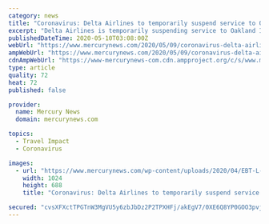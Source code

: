 ```yaml
---
category: news
title: "Coronavirus: Delta Airlines to temporarily suspend service to Oakland airport"
excerpt: "Delta Airlines is temporarily suspending service to Oakland International and 10 other U.S. airports starting May 13"
publishedDateTime: 2020-05-10T03:08:00Z
webUrl: "https://www.mercurynews.com/2020/05/09/coronavirus-delta-airlines-to-temporarily-suspend-service-to-oakland-airport/"
ampWebUrl: "https://www.mercurynews.com/2020/05/09/coronavirus-delta-airlines-to-temporarily-suspend-service-to-oakland-airport/amp/"
cdnAmpWebUrl: "https://www-mercurynews-com.cdn.ampproject.org/c/s/www.mercurynews.com/2020/05/09/coronavirus-delta-airlines-to-temporarily-suspend-service-to-oakland-airport/amp/"
type: article
quality: 72
heat: 72
published: false

provider:
  name: Mercury News
  domain: mercurynews.com

topics:
  - Travel Impact
  - Coronavirus

images:
  - url: "https://www.mercurynews.com/wp-content/uploads/2020/04/EBT-L-OAK-0407-17.jpg?w=1024&h=689"
    width: 1024
    height: 688
    title: "Coronavirus: Delta Airlines to temporarily suspend service to Oakland airport"

secured: "cvsXFXctTPGTnW3MgVU5y6zbJbDz2P2TPXHFj/akEgV7/0XE6Q8YP0GOO3pvj+Ln1yXZgQRm8Q5GXAW4Xkq8GIaMQFZcARpp8lBPZq9BdqpytfwUZHhaltloeFE2GM4RejuzXOde2VFEhAFpOl7qvcAd6OhLsCs5W6uNLdYDNraADQyzIBRbkBtI0MXNyc6BpExURjhaVuNCcPackzawfFCbcBx3tjw87h1UHrqhG+BalU+/yR30Pyyh/Ez29ldVW04LAIJ+PQeL8Twyd4uqD0q/Xp/yxIYb9yUErY8vWLFo1EpSLYtqrSGJRU9kV5fF;E/OVWihQGQQILOFHYCjYQw=="
---
```


